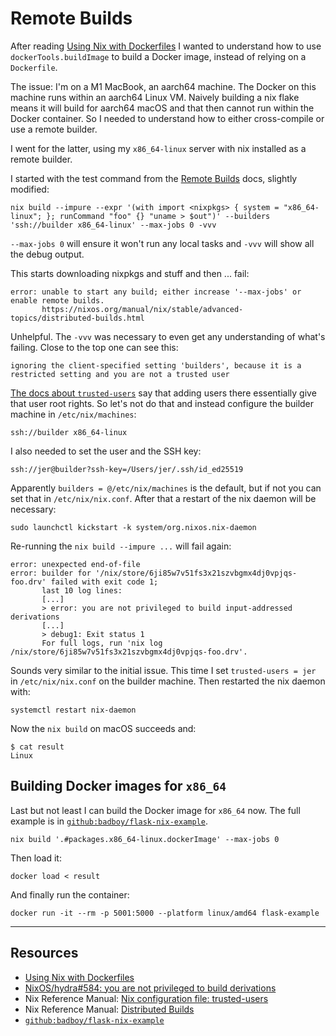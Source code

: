 # Remote Builds

After reading [Using Nix with Dockerfiles][nix-with-dockerfiles] I wanted to understand how to use `dockerTools.buildImage` to build a Docker image,
instead of relying on a `Dockerfile`.

The issue: I'm on a M1 MacBook, an aarch64 machine.
The Docker on this machine runs within an aarch64 Linux VM.
Naively building a nix flake means it will build for aarch64 macOS and that then cannot run within the Docker container.
So I needed to understand how to either cross-compile or use a remote builder.

I went for the latter, using my `x86_64-linux` server with nix installed as a remote builder.

[nix-with-dockerfiles]: https://mitchellh.com/writing/nix-with-dockerfiles

I started with the test command from the [Remote Builds](https://nixos.org/manual/nix/stable/advanced-topics/distributed-builds.html) docs, slightly modified:

```
nix build --impure --expr '(with import <nixpkgs> { system = "x86_64-linux"; }; runCommand "foo" {} "uname > $out")' --builders 'ssh://builder x86_64-linux' --max-jobs 0 -vvv
```

`--max-jobs 0` will ensure it won't run any local tasks
and `-vvv` will show all the debug output.

This starts downloading nixpkgs and stuff and then ... fail:

```
error: unable to start any build; either increase '--max-jobs' or enable remote builds.
       https://nixos.org/manual/nix/stable/advanced-topics/distributed-builds.html
```

Unhelpful.
The `-vvv` was necessary to even get any understanding of what's failing.
Close to the top one can see this:

```
ignoring the client-specified setting 'builders', because it is a restricted setting and you are not a trusted user
```

[The docs about `trusted-users`](https://nixos.org/manual/nix/stable/command-ref/conf-file.html#conf-trusted-users) say that adding users there essentially give that user root rights.
So let's not do that and instead configure the builder machine in `/etc/nix/machines`:

```
ssh://builder x86_64-linux
```

I also needed to set the user and the SSH key:

```
ssh://jer@builder?ssh-key=/Users/jer/.ssh/id_ed25519
```

Apparently `builders = @/etc/nix/machines` is the default,
but if not you can set that in `/etc/nix/nix.conf`.
After that a restart of the nix daemon will be necessary:

```
sudo launchctl kickstart -k system/org.nixos.nix-daemon
```

Re-running the `nix build --impure ...` will fail again:

```
error: unexpected end-of-file
error: builder for '/nix/store/6ji85w7v51fs3x21szvbgmx4dj0vpjqs-foo.drv' failed with exit code 1;
       last 10 log lines:
       [...]
       > error: you are not privileged to build input-addressed derivations
       [...]
       > debug1: Exit status 1
       For full logs, run 'nix log /nix/store/6ji85w7v51fs3x21szvbgmx4dj0vpjqs-foo.drv'.
```

Sounds very similar to the initial issue.
This time I set `trusted-users = jer` in `/etc/nix/nix.conf` on the builder machine.
Then restarted the nix daemon with:

```
systemctl restart nix-daemon
```

Now the `nix build` on macOS succeeds and:

```
$ cat result
Linux
```

## Building Docker images for `x86_64`

Last but not least I can build the Docker image for `x86_64` now.
The full example is in [`github:badboy/flask-nix-example`](https://github.com/badboy/flask-nix-example).

```
nix build '.#packages.x86_64-linux.dockerImage' --max-jobs 0
```

Then load it:

```
docker load < result
```

And finally run the container:

```
docker run -it --rm -p 5001:5000 --platform linux/amd64 flask-example
```

---

## Resources

* [Using Nix with Dockerfiles](https://mitchellh.com/writing/nix-with-dockerfiles)
* [NixOS/hydra#584: you are not privileged to build derivations](https://github.com/NixOS/hydra/issues/584)
* Nix Reference Manual: [Nix configuration file: trusted-users](https://nixos.org/manual/nix/stable/command-ref/conf-file.html#conf-trusted-users)
* Nix Reference Manual: [Distributed Builds](https://nixos.org/manual/nix/stable/advanced-topics/distributed-builds.html)
* [`github:badboy/flask-nix-example`](https://github.com/badboy/flask-nix-example)
